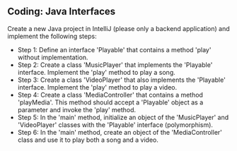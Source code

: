 
## Coding: Java Interfaces

Create a new Java project in IntelliJ (please only a backend application) and implement the following steps:

-   Step 1: Define an interface 'Playable' that contains a method 'play' without implementation.
-   Step 2: Create a class 'MusicPlayer' that implements the 'Playable' interface. Implement the 'play' method to play a song.
-   Step 3: Create a class 'VideoPlayer' that also implements the 'Playable' interface. Implement the 'play' method to play a video.
-   Step 4: Create a class 'MediaController' that contains a method 'playMedia'. This method should accept a 'Playable' object as a parameter and invoke the 'play' method.
-   Step 5: In the 'main' method, initialize an object of the 'MusicPlayer' and 'VideoPlayer' classes with the 'Playable' interface (polymorphism).
-   Step 6: In the 'main' method, create an object of the 'MediaController' class and use it to play both a song and a video.